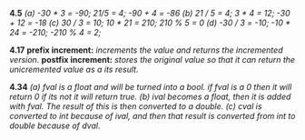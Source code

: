 **4.5**
*(a)  -30 * 3 = -90; 21/5 = 4; -90 + 4 = -86
(b) 21 / 5 = 4; 3 * 4 = 12; -30 + 12 = -18
(c) 30 / 3 = 10; 10 * 21 = 210; 210 % 5 = 0
(d) -30 / 3 = -10; -10 * 24 = -210; -210 % 4 = 2;*

**4.17**
**prefix increment:** *increments the value and returns the incremented version.*
**postfix increment:** *stores the original value so that it can return the unicremented value as a its result.*

**4.34**
*(a) fval is a float and will be turned into a bool. if fval is a 0 then it will return 0 if its not it will return true.
(b) ival becomes a float, then it is added with fval. The result of this is then converted to a double.
(c) cval is converted to int because of ival, and then that result is converted from int to double because of dval.*